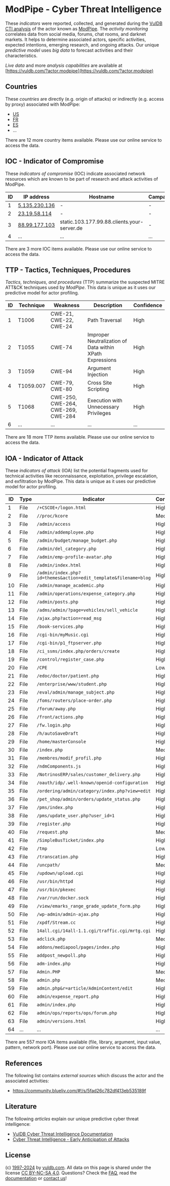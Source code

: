 # ModPipe - Cyber Threat Intelligence

These _indicators_ were reported, collected, and generated during the [VulDB CTI analysis](https://vuldb.com/?kb.cti) of the actor known as [ModPipe](https://vuldb.com/?actor.modpipe). The _activity monitoring_ correlates data from social media, forums, chat rooms, and darknet markets. It helps to determine associated actors, specific activities, expected intentions, emerging research, and ongoing attacks. Our unique _predictive model_ uses _big data_ to forecast activities and their characteristics.

_Live data_ and more _analysis capabilities_ are available at [https://vuldb.com/?actor.modpipe](https://vuldb.com/?actor.modpipe)

## Countries

These _countries_ are directly (e.g. origin of attacks) or indirectly (e.g. access by proxy) associated with ModPipe:

* [US](https://vuldb.com/?country.us)
* [FR](https://vuldb.com/?country.fr)
* [ES](https://vuldb.com/?country.es)
* ...

There are 12 more country items available. Please use our online service to access the data.

## IOC - Indicator of Compromise

These _indicators of compromise_ (IOC) indicate associated network resources which are known to be part of research and attack activities of ModPipe.

ID | IP address | Hostname | Campaign | Confidence
-- | ---------- | -------- | -------- | ----------
1 | [5.135.230.136](https://vuldb.com/?ip.5.135.230.136) | - | - | High
2 | [23.19.58.114](https://vuldb.com/?ip.23.19.58.114) | - | - | High
3 | [88.99.177.103](https://vuldb.com/?ip.88.99.177.103) | static.103.177.99.88.clients.your-server.de | - | High
4 | ... | ... | ... | ...

There are 3 more IOC items available. Please use our online service to access the data.

## TTP - Tactics, Techniques, Procedures

_Tactics, techniques, and procedures_ (TTP) summarize the suspected MITRE ATT&CK techniques used by _ModPipe_. This data is unique as it uses our predictive model for actor profiling.

ID | Technique | Weakness | Description | Confidence
-- | --------- | -------- | ----------- | ----------
1 | T1006 | CWE-21, CWE-22, CWE-24 | Path Traversal | High
2 | T1055 | CWE-74 | Improper Neutralization of Data within XPath Expressions | High
3 | T1059 | CWE-94 | Argument Injection | High
4 | T1059.007 | CWE-79, CWE-80 | Cross Site Scripting | High
5 | T1068 | CWE-250, CWE-264, CWE-269, CWE-284 | Execution with Unnecessary Privileges | High
6 | ... | ... | ... | ...

There are 18 more TTP items available. Please use our online service to access the data.

## IOA - Indicator of Attack

These _indicators of attack_ (IOA) list the potential fragments used for technical activities like reconnaissance, exploitation, privilege escalation, and exfiltration by ModPipe. This data is unique as it uses our predictive model for actor profiling.

ID | Type | Indicator | Confidence
-- | ---- | --------- | ----------
1 | File | `/+CSCOE+/logon.html` | High
2 | File | `//proc/kcore` | Medium
3 | File | `/admin/access` | High
4 | File | `/admin/addemployee.php` | High
5 | File | `/admin/budget/manage_budget.php` | High
6 | File | `/admin/del_category.php` | High
7 | File | `/admin/emp-profile-avatar.php` | High
8 | File | `/admin/index.html` | High
9 | File | `/admin/index.php?id=themes&action=edit_template&filename=blog` | High
10 | File | `/admin/manage_academic.php` | High
11 | File | `/admin/operations/expense_category.php` | High
12 | File | `/admin/posts.php` | High
13 | File | `/adms/admin/?page=vehicles/sell_vehicle` | High
14 | File | `/ajax.php?action=read_msg` | High
15 | File | `/book-services.php` | High
16 | File | `/cgi-bin/myMusic.cgi` | High
17 | File | `/cgi-bin/p1_ftpserver.php` | High
18 | File | `/ci_ssms/index.php/orders/create` | High
19 | File | `/control/register_case.php` | High
20 | File | `/CPE` | Low
21 | File | `/edoc/doctor/patient.php` | High
22 | File | `/enterprise/www/student.php` | High
23 | File | `/eval/admin/manage_subject.php` | High
24 | File | `/foms/routers/place-order.php` | High
25 | File | `/forum/away.php` | High
26 | File | `/front/actions.php` | High
27 | File | `/fw.login.php` | High
28 | File | `/h/autoSaveDraft` | High
29 | File | `/home/masterConsole` | High
30 | File | `/index.php` | Medium
31 | File | `/membres/modif_profil.php` | High
32 | File | `/ndmComponents.js` | High
33 | File | `/NotrinosERP/sales/customer_delivery.php` | High
34 | File | `/oauth/idp/.well-known/openid-configuration` | High
35 | File | `/ordering/admin/category/index.php?view=edit` | High
36 | File | `/pet_shop/admin/orders/update_status.php` | High
37 | File | `/pms/index.php` | High
38 | File | `/pms/update_user.php?user_id=1` | High
39 | File | `/register.php` | High
40 | File | `/request.php` | Medium
41 | File | `/SimpleBusTicket/index.php` | High
42 | File | `/tmp` | Low
43 | File | `/transcation.php` | High
44 | File | `/uncpath/` | Medium
45 | File | `/updown/upload.cgi` | High
46 | File | `/usr/bin/httpd` | High
47 | File | `/usr/bin/pkexec` | High
48 | File | `/var/run/docker.sock` | High
49 | File | `/view/emarks_range_grade_update_form.php` | High
50 | File | `/wp-admin/admin-ajax.php` | High
51 | File | `/xpdf/Stream.cc` | High
52 | File | `14all.cgi/14all-1.1.cgi/traffic.cgi/mrtg.cgi` | High
53 | File | `adclick.php` | Medium
54 | File | `addons/mediapool/pages/index.php` | High
55 | File | `addpost_newpoll.php` | High
56 | File | `adm-index.php` | High
57 | File | `Admin.PHP` | Medium
58 | File | `admin.php` | Medium
59 | File | `admin.php&r=article/AdminContent/edit` | High
60 | File | `admin/expense_report.php` | High
61 | File | `admin/index.php` | High
62 | File | `admin/ops/reports/ops/forum.php` | High
63 | File | `admin/versions.html` | High
64 | ... | ... | ...

There are 557 more IOA items available (file, library, argument, input value, pattern, network port). Please use our online service to access the data.

## References

The following list contains _external sources_ which discuss the actor and the associated activities:

* https://community.blueliv.com/#!/s/5fad26c782df413eb535189f

## Literature

The following _articles_ explain our unique predictive cyber threat intelligence:

* [VulDB Cyber Threat Intelligence Documentation](https://vuldb.com/?kb.cti)
* [Cyber Threat Intelligence - Early Anticipation of Attacks](https://www.scip.ch/en/?labs.20201022)

## License

(c) [1997-2024](https://vuldb.com/?kb.changelog) by [vuldb.com](https://vuldb.com/?kb.about). All data on this page is shared under the license [CC BY-NC-SA 4.0](https://creativecommons.org/licenses/by-nc-sa/4.0/). Questions? Check the [FAQ](https://vuldb.com/?kb.faq), read the [documentation](https://vuldb.com/?kb) or [contact us](https://vuldb.com/?contact)!
